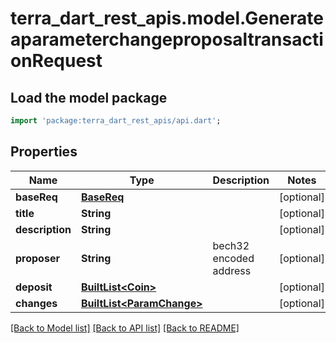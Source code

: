 # terra_dart_rest_apis.model.GenerateaparameterchangeproposaltransactionRequest

## Load the model package
```dart
import 'package:terra_dart_rest_apis/api.dart';
```

## Properties
Name | Type | Description | Notes
------------ | ------------- | ------------- | -------------
**baseReq** | [**BaseReq**](BaseReq.md) |  | [optional] 
**title** | **String** |  | [optional] 
**description** | **String** |  | [optional] 
**proposer** | **String** | bech32 encoded address | [optional] 
**deposit** | [**BuiltList&lt;Coin&gt;**](Coin.md) |  | [optional] 
**changes** | [**BuiltList&lt;ParamChange&gt;**](ParamChange.md) |  | [optional] 

[[Back to Model list]](../README.md#documentation-for-models) [[Back to API list]](../README.md#documentation-for-api-endpoints) [[Back to README]](../README.md)


